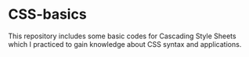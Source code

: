 # CSS-basics
This repository includes some basic codes for Cascading Style Sheets which I practiced to gain knowledge about CSS syntax and applications.
